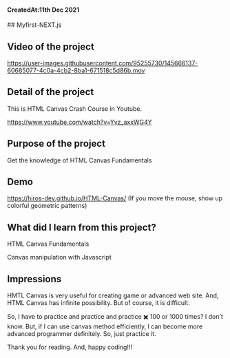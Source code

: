 <h4>CreatedAt:11th Dec 2021</h4> 
## Myfirst-NEXT.js

## Video of the project

https://user-images.githubusercontent.com/95255730/145666137-60685077-4c0a-4cb2-8ba1-671518c5d86b.mov

## Detail of the project

This is HTML Canvas Crash Course in Youtube.

https://www.youtube.com/watch?v=Yvz_axxWG4Y

## Purpose of the project

Get the knowledge of HTML Canvas Fundamentals

## Demo

https://hiros-dev.github.io/HTML-Canvas/
(If you move the mouse, show up colorful geometric patterns)

## What did I learn from this project?

<p>HTML Canvas Fundamentals</p>
<p>Canvas manipulation with Javascript</p>

## Impressions

HMTL Canvas is very useful for creating game or advanced web site.
And, HTML Canvas has infinite possibility.
But of course, it is difficult.

So, I have to practice and practice and practice ✖️ 100 or 1000 times?
I don't know.
But, if I can use canvas method efficiently, I can become more advanced programmer definitely.
So, just practice it.

Thank you for reading. And, happy coding!!!

